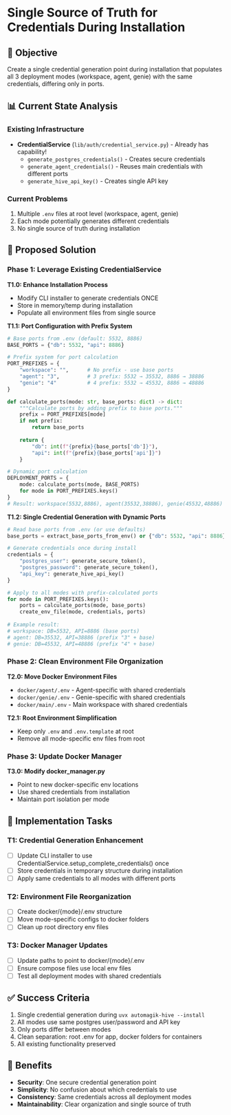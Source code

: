 # Single Source of Truth for Credentials During Installation

## 🎯 Objective
Create a single credential generation point during installation that populates all 3 deployment modes (workspace, agent, genie) with the same credentials, differing only in ports.

## 📊 Current State Analysis

### Existing Infrastructure
- **CredentialService** (`lib/auth/credential_service.py`) - Already has capability!
  - `generate_postgres_credentials()` - Creates secure credentials
  - `generate_agent_credentials()` - Reuses main credentials with different ports
  - `generate_hive_api_key()` - Creates single API key

### Current Problems
1. Multiple `.env` files at root level (workspace, agent, genie)
2. Each mode potentially generates different credentials
3. No single source of truth during installation

## 🎯 Proposed Solution

### Phase 1: Leverage Existing CredentialService

**T1.0: Enhance Installation Process**
- Modify CLI installer to generate credentials ONCE
- Store in memory/temp during installation
- Populate all environment files from single source

**T1.1: Port Configuration with Prefix System**
```python
# Base ports from .env (default: 5532, 8886)
BASE_PORTS = {"db": 5532, "api": 8886}

# Prefix system for port calculation
PORT_PREFIXES = {
    "workspace": "",      # No prefix - use base ports
    "agent": "3",         # 3 prefix: 5532 → 35532, 8886 → 38886
    "genie": "4"          # 4 prefix: 5532 → 45532, 8886 → 48886
}

def calculate_ports(mode: str, base_ports: dict) -> dict:
    """Calculate ports by adding prefix to base ports."""
    prefix = PORT_PREFIXES[mode]
    if not prefix:
        return base_ports
    
    return {
        "db": int(f"{prefix}{base_ports['db']}"),
        "api": int(f"{prefix}{base_ports['api']}")
    }

# Dynamic port calculation
DEPLOYMENT_PORTS = {
    mode: calculate_ports(mode, BASE_PORTS) 
    for mode in PORT_PREFIXES.keys()
}
# Result: workspace(5532,8886), agent(35532,38886), genie(45532,48886)
```

**T1.2: Single Credential Generation with Dynamic Ports**
```python
# Read base ports from .env (or use defaults)
base_ports = extract_base_ports_from_env() or {"db": 5532, "api": 8886}

# Generate credentials once during install
credentials = {
    "postgres_user": generate_secure_token(),
    "postgres_password": generate_secure_token(), 
    "api_key": generate_hive_api_key()
}

# Apply to all modes with prefix-calculated ports
for mode in PORT_PREFIXES.keys():
    ports = calculate_ports(mode, base_ports)
    create_env_file(mode, credentials, ports)
    
# Example result:
# workspace: DB=5532, API=8886 (base ports)
# agent: DB=35532, API=38886 (prefix "3" + base)
# genie: DB=45532, API=48886 (prefix "4" + base)
```

### Phase 2: Clean Environment File Organization

**T2.0: Move Docker Environment Files**
- `docker/agent/.env` - Agent-specific with shared credentials
- `docker/genie/.env` - Genie-specific with shared credentials  
- `docker/main/.env` - Main workspace with shared credentials

**T2.1: Root Environment Simplification**
- Keep only `.env` and `.env.template` at root
- Remove all mode-specific env files from root

### Phase 3: Update Docker Manager

**T3.0: Modify docker_manager.py**
- Point to new docker-specific env locations
- Use shared credentials from installation
- Maintain port isolation per mode

## 🔧 Implementation Tasks

### T1: Credential Generation Enhancement
- [ ] Update CLI installer to use CredentialService.setup_complete_credentials() once
- [ ] Store credentials in temporary structure during installation
- [ ] Apply same credentials to all modes with different ports

### T2: Environment File Reorganization
- [ ] Create docker/{mode}/.env structure
- [ ] Move mode-specific configs to docker folders
- [ ] Clean up root directory env files

### T3: Docker Manager Updates
- [ ] Update paths to point to docker/{mode}/.env
- [ ] Ensure compose files use local env files
- [ ] Test all deployment modes with shared credentials

## ✅ Success Criteria
1. Single credential generation during `uvx automagik-hive --install`
2. All modes use same postgres user/password and API key
3. Only ports differ between modes
4. Clean separation: root .env for app, docker folders for containers
5. All existing functionality preserved

## 🚀 Benefits
- **Security**: One secure credential generation point
- **Simplicity**: No confusion about which credentials to use
- **Consistency**: Same credentials across all deployment modes
- **Maintainability**: Clear organization and single source of truth